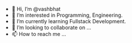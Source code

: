 - 👋 Hi, I’m @vashbhat
- 👀 I’m interested in Programming, Engineering.
- 🌱 I’m currently learning Fullstack Development.
- 💞️ I’m looking to collaborate on ...
- 📫 How to reach me ...

<!---
vashbhat/vashbhat is a ✨ special ✨ repository because its `README.md` (this file) appears on your GitHub profile.
You can click the Preview link to take a look at your changes.
--->
